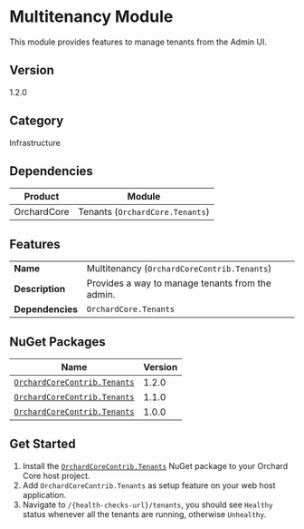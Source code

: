 # Multitenancy Module

This module provides features to manage tenants from the Admin UI.

## Version

1.2.0

## Category

Infrastructure

## Dependencies

| Product     | Module                          |
|-------------|---------------------------------|
| OrchardCore | Tenants (`OrchardCore.Tenants`) |

## Features

|                  |                                                  |
|------------------|--------------------------------------------------|
| **Name**         | Multitenancy (`OrchardCoreContrib.Tenants`)      |
| **Description**  | Provides a way to manage tenants from the admin. |
| **Dependencies** | `OrchardCore.Tenants`                            |

## NuGet Packages

| Name                                                                                            | Version |
|-------------------------------------------------------------------------------------------------|---------|
| [`OrchardCoreContrib.Tenants`](https://www.nuget.org/packages/OrchardCoreContrib.Tenants/1.2.0) | 1.2.0   |
| [`OrchardCoreContrib.Tenants`](https://www.nuget.org/packages/OrchardCoreContrib.Tenants/1.1.0) | 1.1.0   |
| [`OrchardCoreContrib.Tenants`](https://www.nuget.org/packages/OrchardCoreContrib.Tenants/1.0.0) | 1.0.0   |

## Get Started

1. Install the [`OrchardCoreContrib.Tenants`](https://www.nuget.org/packages/OrchardCoreContrib.Tenants/) NuGet package to your Orchard Core host project.
2. Add `OrchardCoreContrib.Tenants` as setup feature on your web host application.
3. Navigate to `/{health-checks-url}/tenants`, you should see `Healthy` status whenever all the tenants are running, otherwise `Unhealthy`.
